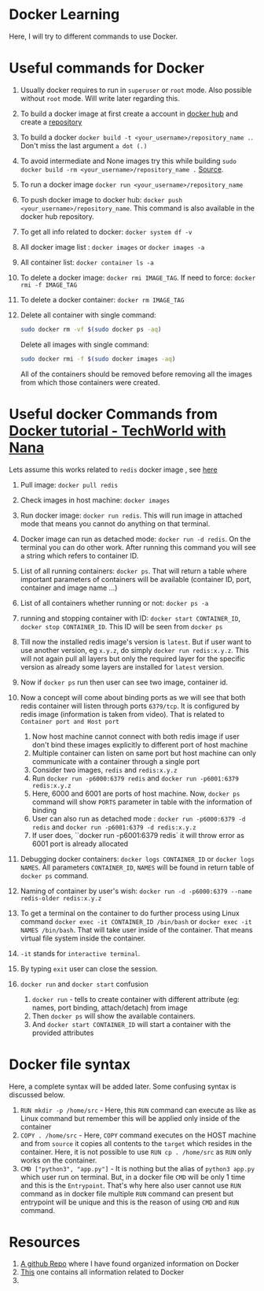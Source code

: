 Docker Learning
===============

Here, I will try to  different commands to use Docker.

# Useful commands for Docker

1. Usually docker requires to run in `superuser` or `root` mode. Also possible without `root` mode. Will write later regarding this.
1. To build a docker image at first create a account in [docker hub](https://docs.docker.com/docker-hub/#step-1-sign-up-for-a-docker-account) and create a [repository](https://docs.docker.com/docker-hub/#step-2-create-your-first-repository)
1. To build a docker `docker build -t <your_username>/repository_name .`. Don't miss the last argument `a dot (.)`
1. To avoid intermediate and None images try this while building `sudo docker build -rm <your_username>/repository_name .` [Source](https://forums.docker.com/t/how-to-remove-none-images-after-building/7050/7).
1. To run a docker image `docker run <your_username>/repository_name`
1. To push docker image to docker hub: `docker push <your_username>/repository_name`. This command is also available in the docker hub repository.
1. To get all info related to docker: `docker system df -v`
1. All docker image list : `docker images` or `docker images -a`
1. All container list: `docker container ls -a`
1. To delete a docker image: `docker rmi IMAGE_TAG`. If need to force: `docker rmi -f IMAGE_TAG`
1. To delete a docker container: `docker rm IMAGE_TAG`
1. Delete all container with single command:

    ```sh
    sudo docker rm -vf $(sudo docker ps -aq)
    ```

    Delete all images with single command:

    ```sh
    sudo docker rmi -f $(sudo docker images -aq)
    ```

    All of the containers should be removed before removing all the images from which those containers were created.

# Useful docker Commands from [Docker tutorial - TechWorld with Nana](https://www.youtube.com/watch?v=3c-iBn73dDE&ab_channel=TechWorldwithNana)

Lets assume this works related to `redis` docker image , see [here](https://hub.docker.com/_/redis)

1. Pull image: `docker pull redis`
1. Check images in host machine: `docker images`
1. Run docker image: `docker run redis`. This will run image in attached mode that means you cannot do anything on that terminal.
1. Docker image can run as detached mode: `docker run -d redis`. On the terminal you can do other work. After running this command you will see a string which refers to container ID.
1. List of all running containers: `docker ps`. That will return a table where important parameters of containers will be available (container ID, port, container and image name ...)
1. List of all containers whether running or not: `docker ps -a`
1. running and stopping container with ID: `docker start CONTAINER_ID`, `docker stop CONTAINER_ID`. This ID will be seen from `docker ps`
1. Till now the installed redis image's version is `latest`. But if user want to use another version, eg `x.y.z`, do simply `docker run redis:x.y.z`. This will not again pull all layers but only the required layer for the specific version as already some layers are installed for `latest` version.
1. Now if `docker ps` run then user can see two image, container id.
1. Now a concept will come about binding ports as we will see that both redis container will listen through ports `6379/tcp`. It is configured by redis image (information is taken from video). That is related to `Container port and Host port`
    
    1. Now host machine cannot connect with both redis image if user don't bind these images explicitly to different port of host machine
    1. Multiple container can listen on same port but host machine can only communicate with a container through a single port
    1. Consider two images, `redis` and `redis:x.y.z`
    1. Run `docker run -p6000:6379 redis` and `docker run -p6001:6379 redis:x.y.z`
    1. Here, 6000 and 6001 are ports of host machine. Now, `docker ps` command will show `PORTS` parameter in table with the information of binding
    1. User can also run as detached mode : `docker run -p6000:6379 -d redis` and `docker run -p6001:6379 -d redis:x.y.z`
    1. If user does, ``docker run -p6001:6379 redis` it will throw error as 6001 port is already allocated

1. Debugging docker containers: `docker logs CONTAINER_ID` or `docker logs NAMES`. All parameters `CONTAINER_ID`, `NAMES` will be found in return table of `docker ps` command.
1. Naming of container by user's wish: `docker run -d -p6000:6379 --name redis-older redis:x.y.z`
1. To get a terminal on the container to do further process using Linux command `docker exec -it CONTAINER_ID /bin/bash` or `docker exec -it NAMES /bin/bash`. That will take user inside of the container. That means virtual file system inside the container. 
1. `-it` stands for `interactive terminal`.
1. By typing `exit` user can close the session.
1. `docker run` and `docker start` confusion

    1. `docker run` - tells to create container with different attribute (eg: names, port binding, attach/detach) from image
    1.  Then `docker ps` will show the available containers.
    1. And `docker start CONTAINER_ID` will start a container with the provided attributes


# Docker file syntax

Here, a complete syntax will be added later. Some confusing syntax is discussed below.

1. `RUN mkdir -p /home/src` - Here, this `RUN` command can execute as like as Linux command but remember this will be applied only inside of the container
1. `COPY . /home/src` - Here, `COPY` command executes on the HOST machine and from `source` it copies all contents to the `target` which resides in the container. Here, it is not possible to use `RUN cp . /home/src` as `RUN` only works on the container.
1. `CMD ["python3", "app.py"]` - It is nothing but the alias of `python3 app.py` which user run on terminal. But, in a docker file `CMD` will be only 1 time and this is the `Entrypoint`. That's why here also user cannot use `RUN` command as in docker file multiple `RUN` command can present but entrypoint will be unique and this is the reason of using `CMD` and `RUN` command.


# Resources
1. [A github Repo](https://github.com/prakhar1989/docker-curriculum) where I have found organized information on Docker
1. [This](https://docker-curriculum.com/) one contains all information related to Docker
1.
